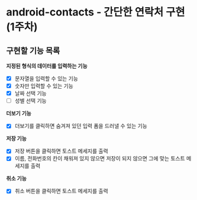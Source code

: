 # android-contacts - 간단한 연락처 구현(1주차)
## 구현할 기능 목록

**지정된 형식의 데이터를 입력하는 기능**
- [x]  문자열을 입력할 수 있는 기능
- [x]  숫자만 입력할 수 있는 기능
- [x]  날짜 선택 기능
- [ ]  성별 선택 기능

**더보기 기능**
- [x]  더보기를 클릭하면 숨겨져 있던 입력 폼을 드러낼 수 있는 기능

**저장 기능**
- [x]  저장 버튼을 클릭하면 토스트 메세지를 출력
- [x]  이름, 전화번호의 칸이 채워져 있지 않으면 저장이 되지 않으면 그에 맞는 토스트 메세지를 출력

**취소 기능**
- [x]  취소 버튼을 클릭하면 토스트 메세지를 출력